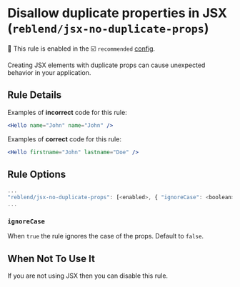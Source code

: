 # Disallow duplicate properties in JSX (`reblend/jsx-no-duplicate-props`)

💼 This rule is enabled in the ☑️ `recommended` [config](https://github.com/scyberLink/eslint-plugin-reblend/#shareable-configs).

<!-- end auto-generated rule header -->

Creating JSX elements with duplicate props can cause unexpected behavior in your application.

## Rule Details

Examples of **incorrect** code for this rule:

```jsx
<Hello name="John" name="John" />
```

Examples of **correct** code for this rule:

```jsx
<Hello firstname="John" lastname="Doe" />
```

## Rule Options

```js
...
"reblend/jsx-no-duplicate-props": [<enabled>, { "ignoreCase": <boolean> }]
...
```

### `ignoreCase`

When `true` the rule ignores the case of the props. Default to `false`.

## When Not To Use It

If you are not using JSX then you can disable this rule.
